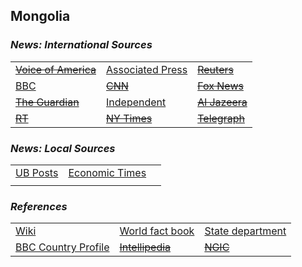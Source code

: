 ## Mongolia ##

### _News: International Sources_ ###
|   |   |   |
| --- | --- | --- |
| [~~Voice of America~~]() | [Associated Press](https://apnews.com/Mongolia) | [~~Reuters~~]() |
| [BBC](https://www.bbc.com/news/topics/cjnwl8q4qm2t/mongolia) | [~~CNN~~]() | [~~Fox News~~]() |
| [~~The Guardian~~]()  | [Independent](https://www.independent.co.uk/topic/Mongolia) | [~~Al Jazeera~~]() |
| [~~RT~~]() | [~~NY Times~~]() | [~~Telegraph~~]() |

### _News: Local Sources_ ###
|   |   |   |
| --- | --- | --- |
| [UB Posts](http://theubposts.com/) | [Economic Times](https://economictimes.indiatimes.com/topic/Mongolia) |  |
|  |  |  |


### _References_ ###
|   |   |   |
| --- | --- | --- |
| [Wiki](https://en.wikipedia.org/wiki/Mongolia) | [World fact book](https://www.cia.gov/library/publications/resources/the-world-factbook/geos/mg.html) | [State department](https://www.state.gov/countries-areas/mongolia/) |
| [BBC Country Profile](https://www.bbc.com/news/world-asia-pacific-15460525) | [~~Intellipedia~~]() | [~~NGIC~~]() |
